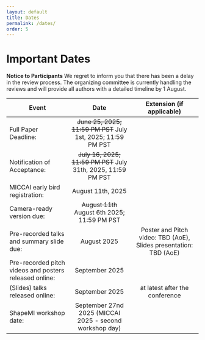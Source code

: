 ```yaml
---
layout: default
title: Dates
permalink: /dates/
order: 5
---
```

# Important Dates

**Notice to Participants**
We regret to inform you that there has been a delay in the review process. 
The organizing committee is currently handling the reviews and will provide all authors with a detailed timeline by 1 August.


| Event | Date | Extension (if applicable) |
|---|:---:|:---:|
| Full Paper Deadline: | ~~June 25, 2025; 11:59 PM PST~~ July 1st, 2025; 11:59 PM PST |  |
| Notification of Acceptance: | ~~July 16, 2025; 11:59 PM PST~~ July 31th, 2025, 11:59 PM PST |  |
| MICCAI early bird registration: |  August 11th, 2025 | |
| Camera-ready version due: | ~~August 11th~~ August 6th 2025; 11:59 PM PST | |
| Pre-recorded talks and summary slide due: | August 2025 | Poster and Pitch video: TBD (AoE), Slides presentation: TBD (AoE) |
| Pre-recorded pitch videos and posters released online: | September 2025 |  |
| (Slides) talks released online: | September 2025 | at latest after the conference |
| ShapeMI workshop date: | September 27nd 2025 (MICCAI 2025 - second workshop day)  | |


<!--
| Event | Date | Extension (if applicable) |
|---|:---:|:---:|
| Full Paper Deadline: | ~~June 21, 2024; 11:59 PM PST~~ | June 29, 2024; 11:59 PM PST |
| Notification of Acceptance: | ~~July 15, 2024; 11:59 PM PST~~ | July 25, 2024; 11:59 PM PST |
| MICCAI early bird registration: |  ~~August 2024~~ | Till August 25, 2024|
| Camera-ready version due: | ~~August 2024; 11:59 PM PST~~ | August 30, 2024; 11.59 PM PST|
| Pre-recorded talks and summary slide due: | ~~September 2024~~ | Poster and Pitch video: October 1, 2024 (AoE), Slides presentation: October 3, 2024 (AoE) |
| Pre-recorded pitch videos and posters released online: | ~~September 2024~~ | October 3, 2024 (AoE) |
| (Slides) talks released online: | ~~September 2024~~ | at latest after the conference |
| ShapeMI workshop date: | October 6th 2024 (MICCAI 2024 Day 1)  | |
-->
